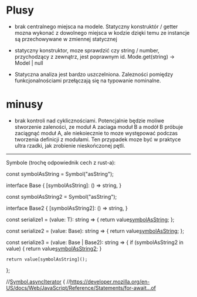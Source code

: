 


# Plusy
  - brak centralnego miejsca na modele. Statyczny konstruktór / getter mozna wykonać z dowolnego miejsca w kodzie dzięki temu
    ze instancje są przechowywane w zmiennej statycznej

  - statyczny konstruktor, moze sprawdzić czy string / number, przychodzący z zewnątrz, jest poprawnym id.
    Mode.get(string) -> Model | null

  - Statyczna analiza jest bardzo uszczelniona. Zalezności pomiędzy funkcjonalnościami przełączają się na typowanie nominalne.

# minusy
  - brak kontroli nad cyklicznościami. Potencjalnie będzie moliwe stworzenie zaleności, ze moduł A zaciaga moduł B a modół B próbuje zaciągnąć moduł A,
    ale niekoiecznie to moze występować podczas tworzenia definicji z modułami.
    Ten przypadek moze być w praktyce ultra rzadki, jak zrobienie nieskończonej pętli.


----


Symbole (trochę odpowiednik cech z rust-a):

const symbolAsString = Symbol("asString");

interface Base {
    [symbolAsString]: () => string,
}

const symbolAsString2 = Symbol("asString");

interface Base2 {
    [symbolAsString2]: () => string,
}

const serialize1 = <T extends Base>(value: T): string => {
    return value[symbolAsString]();
};

const serialize2 = (value: Base): string => {
    return value[symbolAsString]();
};

const serialize3 = (value: Base | Base2): string => {
    if (symbolAsString2 in value) {
        return value[symbolAsString2]();
    }

    return value[symbolAsString]();
};

//[Symbol.asyncIterator]() {
//https://developer.mozilla.org/en-US/docs/Web/JavaScript/Reference/Statements/for-await...of

